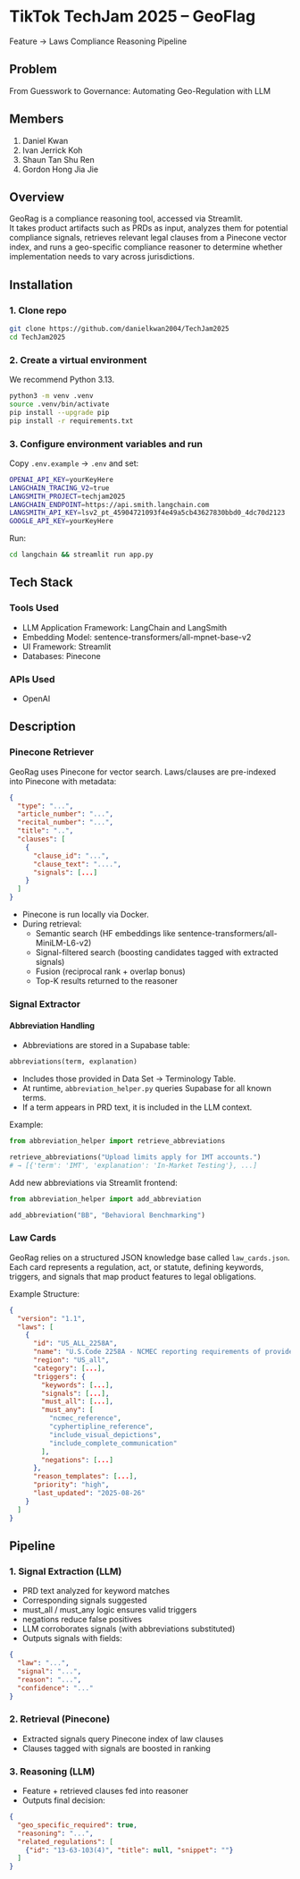 
# TikTok TechJam 2025 – GeoFlag
Feature → Laws Compliance Reasoning Pipeline


## Problem
From Guesswork to Governance: Automating Geo-Regulation with LLM


## Members
1. Daniel Kwan  
2. Ivan Jerrick Koh  
3. Shaun Tan Shu Ren  
4. Gordon Hong Jia Jie  

## Overview
GeoRag is a compliance reasoning tool, accessed via Streamlit.  
It takes product artifacts such as PRDs as input, analyzes them for potential compliance signals, retrieves relevant legal clauses from a Pinecone vector index, and runs a geo-specific compliance reasoner to determine whether implementation needs to vary across jurisdictions.


## Installation

### 1. Clone repo
```bash
git clone https://github.com/danielkwan2004/TechJam2025
cd TechJam2025
```

### 2. Create a virtual environment
We recommend Python 3.13.
```bash
python3 -m venv .venv
source .venv/bin/activate
pip install --upgrade pip
pip install -r requirements.txt
```

### 3. Configure environment variables and run
Copy `.env.example` → `.env` and set:
```bash
OPENAI_API_KEY=yourKeyHere
LANGCHAIN_TRACING_V2=true
LANGSMITH_PROJECT=techjam2025
LANGCHAIN_ENDPOINT=https://api.smith.langchain.com
LANGSMITH_API_KEY=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
GOOGLE_API_KEY=yourKeyHere
```

Run:
```bash
cd langchain && streamlit run app.py
```


## Tech Stack

### Tools Used
- LLM Application Framework: LangChain and LangSmith  
- Embedding Model: sentence-transformers/all-mpnet-base-v2  
- UI Framework: Streamlit  
- Databases: Pinecone  


### APIs Used
- OpenAI

## Description

### Pinecone Retriever
GeoRag uses Pinecone for vector search. Laws/clauses are pre-indexed into Pinecone with metadata:

```json
{
  "type": "...",
  "article_number": "...",
  "recital_number": "...",
  "title": "..",
  "clauses": [
    {
      "clause_id": "...",
      "clause_text": "....",
      "signals": [...]
    }
  ]
}
```

- Pinecone is run locally via Docker.  
- During retrieval:
  - Semantic search (HF embeddings like sentence-transformers/all-MiniLM-L6-v2)  
  - Signal-filtered search (boosting candidates tagged with extracted signals)  
  - Fusion (reciprocal rank + overlap bonus)  
  - Top-K results returned to the reasoner  

### Signal Extractor

#### Abbreviation Handling
- Abbreviations are stored in a Supabase table:
```sql
abbreviations(term, explanation)
```
- Includes those provided in Data Set → Terminology Table.  
- At runtime, `abbreviation_helper.py` queries Supabase for all known terms.  
- If a term appears in PRD text, it is included in the LLM context.  

Example:
```python
from abbreviation_helper import retrieve_abbreviations

retrieve_abbreviations("Upload limits apply for IMT accounts.")
# → [{'term': 'IMT', 'explanation': 'In-Market Testing'}, ...]
```

Add new abbreviations via Streamlit frontend:
```python
from abbreviation_helper import add_abbreviation

add_abbreviation("BB", "Behavioral Benchmarking")
```

### Law Cards
GeoRag relies on a structured JSON knowledge base called `law_cards.json`.  
Each card represents a regulation, act, or statute, defining keywords, triggers, and signals that map product features to legal obligations.

Example Structure:
```json
{
  "version": "1.1",
  "laws": [
    {
      "id": "US_ALL_2258A",
      "name": "U.S.Code 2258A - NCMEC reporting requirements of providers",
      "region": "US_all",
      "category": [...],
      "triggers": {
        "keywords": [...],
        "signals": [...],
        "must_all": [...],
        "must_any": [
          "ncmec_reference",
          "cyphertipline_reference",
          "include_visual_depictions",
          "include_complete_communication"
        ],
        "negations": [...]
      },
      "reason_templates": [...],
      "priority": "high",
      "last_updated": "2025-08-26"
    }
  ]
}
```

## Pipeline

### 1. Signal Extraction (LLM)
- PRD text analyzed for keyword matches  
- Corresponding signals suggested  
- must_all / must_any logic ensures valid triggers  
- negations reduce false positives  
- LLM corroborates signals (with abbreviations substituted)  
- Outputs signals with fields:  
```json
{
  "law": "...",
  "signal": "...",
  "reason": "...",
  "confidence": "..."
}
```

### 2. Retrieval (Pinecone)
- Extracted signals query Pinecone index of law clauses  
- Clauses tagged with signals are boosted in ranking  

### 3. Reasoning (LLM)
- Feature + retrieved clauses fed into reasoner  
- Outputs final decision:
```json
{
  "geo_specific_required": true,
  "reasoning": "...",
  "related_regulations": [
    {"id": "13-63-103(4)", "title": null, "snippet": ""}
  ]
}
```

